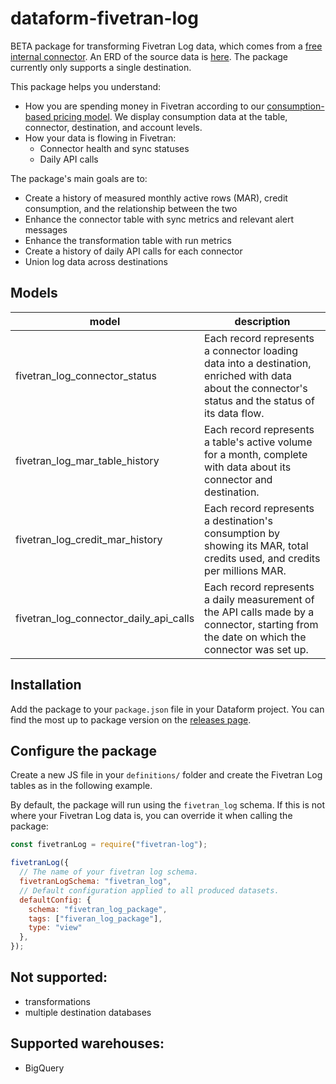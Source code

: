 # dataform-fivetran-log

BETA package for transforming Fivetran Log data, which comes from a [free internal connector](https://fivetran.com/docs/logs/fivetran-log). An ERD of the source data is [here](https://docs.google.com/presentation/d/1lny-kFwJIvOCbKky3PEvEQas4oaHVVTahj3OTRONpu8/edit#slide=id.p). The package currently only supports a single destination.

This package helps you understand:
* How you are spending money in Fivetran according to our [consumption-based pricing model](https://fivetran.com/docs/getting-started/consumption-based-pricing). We display consumption data at the table, connector, destination, and account levels.
* How your data is flowing in Fivetran:
    * Connector health and sync statuses
    * Daily API calls

The package's main goals are to:
* Create a history of measured monthly active rows (MAR), credit consumption, and the relationship between the two
* Enhance the connector table with sync metrics and relevant alert messages
* Enhance the transformation table with run metrics
* Create a history of daily API calls for each connector
* Union log data across destinations

## Models

| **model**                  | **description**                                                                                                                                               |
| -------------------------- | ------------------------------------------------------------------------------------------------------------------------------------------------------------- |
| fivetran\_log\_connector\_status        | Each record represents a connector loading data into a destination, enriched with data about the connector's status and the status of its data flow.                                          |
| fivetran\_log\_mar\_table\_history     | Each record represents a table's active volume for a month, complete with data about its connector and destination.                             |
| fivetran\_log\_credit\_mar\_history    | Each record represents a destination's consumption by showing its MAR, total credits used, and credits per millions MAR.                             |
| fivetran\_log\_connector\_daily_api\_calls    | Each record represents a daily measurement of the API calls made by a connector, starting from the date on which the connector was set up.  

## Installation

Add the package to your `package.json` file in your Dataform project. You can find the most up to package version on the [releases page](https://github.com/dataform-co/dataform-fivetran-log/releases).

## Configure the package

Create a new JS file in your `definitions/` folder and create the Fivetran Log tables as in the following example.

By default, the package will run using the `fivetran_log` schema. If this is not where your Fivetran Log data is, you can override it when calling the package:

```js
const fivetranLog = require("fivetran-log");

fivetranLog({
  // The name of your fivetran log schema.
  fivetranLogSchema: "fivetran_log",
  // Default configuration applied to all produced datasets.
  defaultConfig: {
    schema: "fivetran_log_package",
    tags: ["fiveran_log_package"],
    type: "view"
  },
});
```

## Not supported:
 - transformations
 - multiple destination databases

## Supported warehouses:
 - BigQuery
